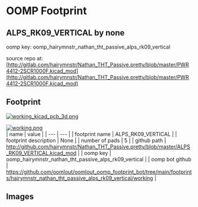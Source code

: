 # OOMP Footprint  
## ALPS_RK09_VERTICAL  by none  
  
oomp key: oomp_hairymnstr_nathan_tht_passive_alps_rk09_vertical  
  
source repo at: [http://gitlab.com/hairymnstr/Nathan_THT_Passive.pretty/blob/master/PWR4412-2SCR1000F.kicad_mod](http://gitlab.com/hairymnstr/Nathan_THT_Passive.pretty/blob/master/PWR4412-2SCR1000F.kicad_mod)  
## Footprint  
  
[![working_kicad_pcb_3d.png](working_kicad_pcb_3d_600.png)](working_kicad_pcb_3d.png)  
  
[![working.png](working_600.png)](working.png)  
| name | value | 
| --- | --- | 
| footprint name | ALPS_RK09_VERTICAL | 
| footprint description | None | 
| number of pads | 5 | 
| github path | http://github.com/hairymnstr/Nathan_THT_Passive.pretty/blob/master/ALPS_RK09_VERTICAL.kicad_mod | 
| oomp key | oomp_hairymnstr_nathan_tht_passive_alps_rk09_vertical | 
| oomp bot github | https://github.com/oomlout/oomlout_oomp_footprint_bot/tree/main/footprints/hairymnstr_nathan_tht_passive_alps_rk09_vertical/working | 
## Images  
